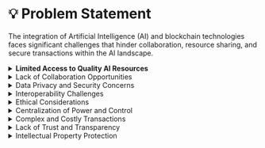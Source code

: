 # 💡 Problem Statement

The integration of Artificial Intelligence (AI) and blockchain technologies faces significant challenges that hinder collaboration, resource sharing, and secure transactions within the AI landscape.

<details>

<summary><strong>Limited Access to Quality AI Resources</strong></summary>

AI developers, researchers, and companies often struggle to access high-quality AI algorithms, datasets, and computational resources. The fragmented nature of the AI ecosystem and the lack of a centralized platform make it difficult to discover and leverage the full potential of available AI resources.

</details>

<details>

<summary>Lack of Collaboration Opportunities</summary>

Collaboration is essential for driving innovation in AI, but traditional barriers impede effective collaboration among AI stakeholders. Limited avenues for knowledge sharing, collaboration platforms, and decentralized governance models hinder the collective intelligence and cooperation needed to tackle complex AI challenges.

</details>

<details>

<summary>Data Privacy and Security Concerns</summary>

The use of AI requires access to vast amounts of data, which raises concerns about data privacy and security. Existing centralized data repositories create vulnerabilities, making it challenging to establish trust and transparency in data transactions, leading to potential breaches and misuse of sensitive information.

</details>

<details>

<summary>Interoperability Challenges</summary>

AI platforms and blockchain networks often operate in isolation, resulting in a lack of interoperability. The inability to seamlessly exchange AI assets, such as algorithms, models, and data, between different platforms hampers the scalability and adoption of AI-powered solutions across industries.

</details>

<details>

<summary>Ethical Considerations</summary>

The ethical implications of AI, such as fairness, transparency, and unbiased algorithms, pose significant challenges. The absence of standardized ethical guidelines and frameworks within the AI and blockchain integration further complicates the development and adoption of responsible AI practices.

</details>

<details>

<summary>Centralization of Power and Control</summary>

The current AI landscape is dominated by centralized entities that control the access to AI resources, data, and decision-making processes. This concentration of power stifles innovation, and limits the diversity of AI solutions being developed.

</details>

<details>

<summary>Complex and Costly Transactions</summary>

Traditional AI transactions involve complex processes, intermediaries, and high transaction costs, which impede the efficiency and scalability of AI initiatives. Simplifying and streamlining the transaction process within a decentralized ecosystem can significantly reduce costs and friction, enabling more efficient utilization of AI resources.

</details>

<details>

<summary>Lack of Trust and Transparency</summary>

Trust is a crucial factor in AI adoption, and the lack of transparency in AI algorithms, data sources, and decision-making processes hinders trust among stakeholders. Establishing a transparent and auditable system powered by blockchain technology can enhance trust and confidence in AI-driven solutions.

</details>

<details>

<summary>Intellectual Property Protection</summary>

Intellectual property rights are often difficult to protect in the AI field, leading to concerns about unauthorized use, replication, and misuse of AI assets. A decentralized ecosystem that ensures the immutability and traceability of AI transactions can offer greater protection for intellectual property rights and incentivize innovation.

</details>
